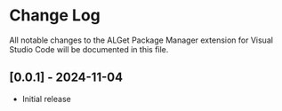 # Change Log

All notable changes to the ALGet Package Manager extension for Visual Studio Code will be documented in this file.

## [0.0.1] - 2024-11-04

- Initial release